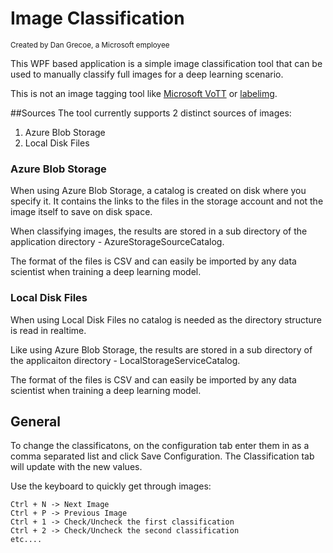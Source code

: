 # Image Classification
<sup>Created by Dan Grecoe, a Microsoft employee</sup>

This WPF based application is a simple image classification tool that can be used to manually classify full images for a deep learning scenario.

This is not an image tagging tool like [Microsoft VoTT](https://github.com/Microsoft/VoTT) or [labelimg](https://github.com/tzutalin/labelImg). 


##Sources
The tool currently supports 2 distinct sources of images:

1. Azure Blob Storage
2. Local Disk Files

### Azure Blob Storage
When using Azure Blob Storage, a catalog is created on disk where you specify it. It contains the links to the files in the storage account and not the image itself to save on disk space. 

When classifying images, the results are stored in a sub directory of the application directory - AzureStorageSourceCatalog.

The format of the files is CSV and can easily be imported by any data scientist when training a deep learning model. 

### Local Disk Files
When using Local Disk Files no catalog is needed as the directory structure is read in realtime. 

Like using Azure Blob Storage, the results are stored in a sub directory of the applicaiton directory - LocalStorageServiceCatalog.

The format of the files is CSV and can easily be imported by any data scientist when training a deep learning model. 


## General
To change the classificatons, on the configuration tab enter them in as a comma separated list and click Save Configuration. The Classification tab will update with the new values. 

Use the keyboard to quickly get through images:

    Ctrl + N -> Next Image
    Ctrl + P -> Previous Image
    Ctrl + 1 -> Check/Uncheck the first classification
    Ctrl + 2 -> Check/Uncheck the second classification
    etc....
    